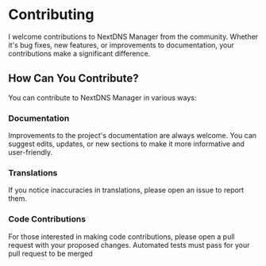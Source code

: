 # Contributing

I welcome contributions to NextDNS Manager from the community. Whether it's bug fixes, new features, or improvements to documentation, your contributions make a significant difference.

## How Can You Contribute?

You can contribute to NextDNS Manager in various ways:

### Documentation

Improvements to the project's documentation are always welcome. You can suggest edits, updates, or new sections to make it more informative and user-friendly.

### Translations

If you notice inaccuracies in translations, please open an issue to report them.

### Code Contributions

For those interested in making code contributions, please open a pull request with your proposed changes. Automated tests must pass for your pull request to be merged